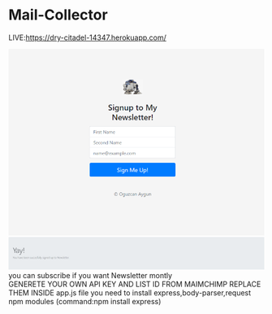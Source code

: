 # Mail-Collector
LIVE:https://dry-citadel-14347.herokuapp.com/ <br>

<img src="public/images/1.png"> <br>
<img src="public/images/2.png">
you can subscribe if you want Newsletter montly <br>
GENERETE YOUR OWN API KEY AND LIST ID FROM MAIMCHIMP REPLACE THEM INSIDE app.js file
you need to install express,body-parser,request npm modules (command:npm install express)

